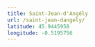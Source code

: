 ```yaml
---
title: Saint-Jean-d'Angély
url: /saint-jean-dangely/
latitude: 45.9445958
longitude: -0.5195756
---
```

